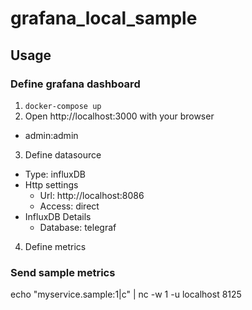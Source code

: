 # grafana_local_sample
## Usage
### Define grafana dashboard

1. `docker-compose up`
2. Open http://localhost:3000 with your browser
  - admin:admin
3. Define datasource
  - Type: influxDB
  - Http settings
    - Url: http://localhost:8086
    - Access: direct
  - InfluxDB Details
    - Database: telegraf
4. Define metrics

### Send sample metrics

echo "myservice.sample:1|c" | nc -w 1 -u localhost 8125
